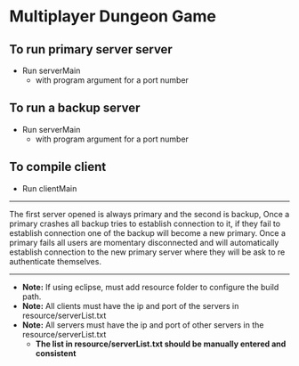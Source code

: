 # Multiplayer Dungeon Game #

## To run primary server server ##
* Run serverMain 
  * with program argument for a port number


## To run a backup server ##
* Run serverMain
  * with program argument for a port number

## To compile client ##
* Run clientMain

- - - -
The first server opened is always primary and the second is backup, Once a primary crashes all backup tries to establish connection to it, if they fail to establish connection one of the backup will become a new primary. Once a primary fails all users are momentary disconnected and will automatically establish connection to the new primary server where they will be ask to re authenticate themselves.
- - - -

* __Note:__ If using eclipse, must add resource folder to configure the build path.
* __Note:__ All clients must have the ip and port of the servers in resource/serverList.txt
* __Note:__ All servers must have the ip and port of other servers in the resource/serverList.txt
  * __The list in resource/serverList.txt should be manually entered and consistent__



